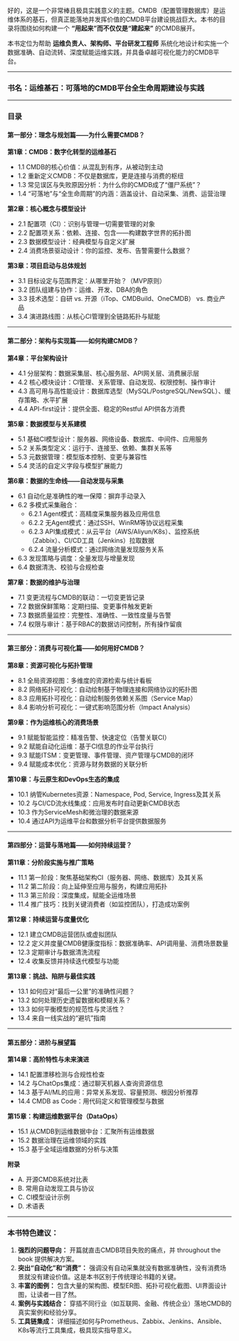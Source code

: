 好的，这是一个非常棒且极具实践意义的主题。CMDB（配置管理数据库）是运维体系的基石，但真正能落地并发挥价值的CMDB平台建设挑战巨大。本书的目录将围绕如何构建一个 **“用起来”而不仅仅是“建起来”** 的CMDB展开。

本书定位为帮助 **运维负责人、架构师、平台研发工程师** 系统化地设计和实施一个数据准确、自动流转、深度赋能运维实践，并具备卓越可视化能力的CMDB平台。

---

### **书名：运维基石：可落地的CMDB平台全生命周期建设与实践**

---

### **目录**

#### **第一部分：理念与规划篇——为什么需要CMDB？**

**第1章：CMDB：数字化转型的运维基石**
*   1.1 CMDB的核心价值：从混乱到有序，从被动到主动
*   1.2 重新定义CMDB：不仅是数据库，更是连接与消费的枢纽
*   1.3 常见误区与失败原因分析：为什么你的CMDB成了“僵尸系统”？
*   1.4 “可落地”与“全生命周期”的内涵：涵盖设计、自动采集、消费、运营治理

**第2章：核心概念与模型设计**
*   2.1 配置项（CI）：识别与管理一切需要管理的对象
*   2.2 配置项关系：依赖、连接、包含——构建数字世界的拓扑图
*   2.3 数据模型设计：经典模型与自定义扩展
*   2.4 消费场景驱动设计：你的监控、发布、告警需要什么数据？

**第3章：项目启动与总体规划**
*   3.1 目标设定与范围界定：从哪里开始？（MVP原则）
*   3.2 团队组建与协作：运维、开发、DBA的角色
*   3.3 技术选型：自研 vs. 开源（iTop、CMDBuild、OneCMDB） vs. 商业产品
*   3.4 演进路线图：从核心CI管理到全链路拓扑与赋能

---

#### **第二部分：架构与实现篇——如何构建CMDB？**

**第4章：平台架构设计**
*   4.1 分层架构：数据采集层、核心服务层、API网关层、消费展示层
*   4.2 核心模块设计：CI管理、关系管理、自动发现、权限控制、操作审计
*   4.3 高可用与高性能设计：数据库选型（MySQL/PostgreSQL/NewSQL）、缓存策略、水平扩展
*   4.4 API-first设计：提供全面、稳定的Restful API供各方消费

**第5章：数据模型与关系建模**
*   5.1 基础CI模型设计：服务器、网络设备、数据库、中间件、应用服务
*   5.2 关系类型定义：运行于、连接至、依赖、集群关系等
*   5.3 元数据管理：模型版本控制、变更与兼容性
*   5.4 灵活的自定义字段与模型扩展能力

**第6章：数据的生命线——自动发现与采集**
*   6.1 自动化是准确性的唯一保障：摒弃手动录入
*   6.2 多模式采集融合：
    *   6.2.1  Agent模式：高精度采集服务器及应用信息
    *   6.2.2  无Agent模式：通过SSH、WinRM等协议远程采集
    *   6.2.3   API集成模式：从云平台（AWS/Aliyun/K8s）、监控系统（Zabbix）、CI/CD工具（Jenkins）拉取数据
    *   6.2.4  流量分析模式：通过网络流量发现服务关系
*   6.3 发现策略与调度：全量发现与增量发现
*   6.4 数据清洗、校验与合规检查

**第7章：数据的维护与治理**
*   7.1 变更流程与CMDB的联动：一切变更皆记录
*   7.2 数据保鲜策略：定期扫描、变更事件触发更新
*   7.3 数据质量监控：完整性、准确性、一致性度量与告警
*   7.4 权限与审计：基于RBAC的数据访问控制，所有操作留痕

---

#### **第三部分：消费与可视化篇——如何用好CMDB？**

**第8章：资源可视化与拓扑管理**
*   8.1 全局资源视图：多维度的资源检索与统计看板
*   8.2 网络拓扑可视化：自动绘制基于物理连接和网络协议的拓扑图
*   8.3 应用拓扑可视化：自动绘制服务依赖关系图（Service Map）
*   8.4 影响分析可视化：一键式影响范围分析（Impact Analysis）

**第9章：作为运维核心的消费场景**
*   9.1 赋能智能监控：精准告警、快速定位（告警关联CI）
*   9.2 赋能自动化运维：基于CI信息的作业平台执行
*   9.3 赋能ITSM：变更管理、事件管理、资产管理与CMDB的闭环
*   9.4 赋能成本优化：资源与财务数据的关联分析

**第10章：与云原生和DevOps生态的集成**
*   10.1 纳管Kubernetes资源：Namespace, Pod, Service, Ingress及其关系
*   10.2 与CI/CD流水线集成：应用发布时自动更新CMDB状态
*   10.3 作为ServiceMesh和微治理的数据来源
*   10.4 通过API为运维平台和数据分析平台提供数据服务

---

#### **第四部分：运营与落地篇——如何持续运营？**

**第11章：分阶段实施与推广策略**
*   11.1 第一阶段：聚焦基础架构CI（服务器、网络、数据库）及其关系
*   11.2 第二阶段：向上延伸至应用与服务，构建应用拓扑
*   11.3 第三阶段：深度集成，赋能全运维场景
*   11.4 推广技巧：找到关键消费者（如监控团队），打造成功案例

**第12章：持续运营与度量优化**
*   12.1 建立CMDB运营团队或虚拟团队
*   12.2 定义并度量CMDB健康度指标：数据准确率、API调用量、消费场景数量
*   12.3 定期审计与数据清洗流程
*   12.4 收集反馈并持续迭代模型与功能

**第13章：挑战、陷阱与最佳实践**
*   13.1 如何应对“最后一公里”的准确性问题？
*   13.2 如何处理历史遗留数据和模糊关系？
*   13.3 如何平衡模型的规范性与灵活性？
*   13.4 来自一线实战的“避坑”指南

---

#### **第五部分：进阶与展望篇**

**第14章：高阶特性与未来演进**
*   14.1 配置漂移检测与合规性检查
*   14.2 与ChatOps集成：通过聊天机器人查询资源信息
*   14.3 基于AI/ML的应用：异常关系发现、容量预测、根因分析推荐
*   14.4 CMDB as Code：用代码定义和管理模型与数据

**第15章：构建运维数据平台（DataOps）**
*   15.1 从CMDB到运维数据中台：汇聚所有运维数据
*   15.2 数据治理在运维领域的实践
*   15.3 基于全域运维数据的分析与决策

**附录**
*   A. 开源CMDB系统对比表
*   B. 常用自动发现工具与协议
*   C. CI模型设计示例
*   D. 术语表

---

### **本书特色建议：**

1.  **强烈的问题导向：** 开篇就直击CMDB项目失败的痛点，并 throughout the book 提供解决方案。
2.  **突出“自动化”和“消费”：** 强调没有自动采集就没有数据准确性，没有消费场景就没有建设价值。这是本书区别于传统理论书籍的关键。
3.  **丰富的图例：** 包含大量的架构图、模型ER图、拓扑可视化截图、UI界面设计图，让读者一目了然。
4.  **案例与实践结合：** 穿插不同行业（如互联网、金融、传统企业）落地CMDB的真实案例和经验分享。
5.  **工具链集成：** 详细描述如何与Prometheus、Zabbix、Jenkins、Ansible、K8s等流行工具集成，极具现实指导意义。
